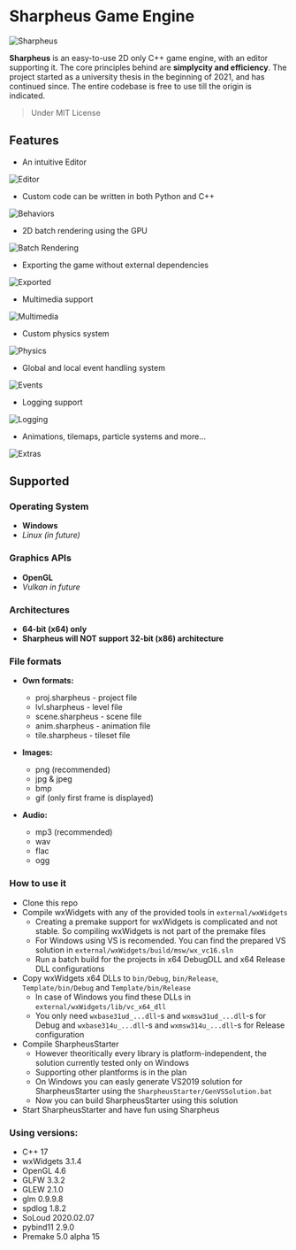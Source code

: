 # Sharpheus Game Engine

![Sharpheus](/Assets/Branding/sharpheus_long_logo.png?raw=true "Sharpheus")

**Sharpheus** is an easy-to-use 2D only C++ game engine, with an editor supporting it. The core principles behind are **simplycity and efficiency**. The project started as a university thesis in the beginning of 2021, and has continued since. The entire codebase is free to use till the origin is indicated.

> Under MIT License

## Features

- An intuitive Editor

![Editor](/Assets/Branding/editor.png?raw=true "Editor")

- Custom code can be written in both Python and C++

![Behaviors](/Assets/Branding/behaviors.png?raw=true "Behaviors")

- 2D batch rendering using the GPU

![Batch Rendering](/Assets/Branding/batch.png?raw=true "Batch Rendering")

- Exporting the game without external dependencies

![Exported](/Assets/Branding/exported.png?raw=true "Exported")

- Multimedia support

![Multimedia](/Assets/Branding/sounds.png?raw=true "Multimedia")

- Custom physics system

![Physics](/Assets/Branding/physics.png?raw=true "Physics")

- Global and local event handling system

![Events](/Assets/Branding/events.png?raw=true "Events")

- Logging support

![Logging](/Assets/Branding/logging.png?raw=true "Logging")

- Animations, tilemaps, particle systems and more...

![Extras](/Assets/Branding/extras.png?raw=true "Extras")

## Supported

### Operating System

- **Windows**
- *Linux (in future)*

### Graphics APIs

- **OpenGL**
- *Vulkan in future*

### Architectures

- **64-bit (x64) only**
- **Sharpheus will NOT support 32-bit (x86) architecture**

### File formats

- **Own formats:**

  - proj.sharpheus - project file
  - lvl.sharpheus - level file
  - scene.sharpheus - scene file
  - anim.sharpheus - animation file
  - tile.sharpheus - tileset file

- **Images:**

  - png (recommended)
  - jpg & jpeg
  - bmp
  - gif (only first frame is displayed)

- **Audio:**

  - mp3 (recommended)
  - wav
  - flac
  - ogg

### How to use it
+ Clone this repo
+ Compile wxWidgets with any of the provided tools in `external/wxWidgets`
    + Creating a premake support for wxWidgets is complicated and not stable. So compiling wxWidgets is not part of the premake files
    + For Windows using VS is recomended. You can find the prepared VS solution in `external/wxWidgets/build/msw/wx_vc16.sln`
    + Run a batch build for the projects in x64 DebugDLL and x64 Release DLL configurations
+ Copy wxWidgets x64 DLLs to `bin/Debug`, `bin/Release`, `Template/bin/Debug` and `Template/bin/Release`
    + In case of Windows you find these DLLs in `external/wxWidgets/lib/vc_x64_dll`
    + You only need `wxbase31ud_...dll`-s and `wxmsw31ud_...dll`-s for Debug and `wxbase314u_...dll`-s and `wxmsw314u_...dll`-s for Release configuration
+ Compile SharpheusStarter
    + However theoritically every library is platform-independent, the solution currently tested only on Windows
    + Supporting other plantforms is in the plan
    + On Windows you can easly generate VS2019 solution for SharpheusStarter using the `SharpheusStarter/GenVSSolution.bat`
    + Now you can build SharpheusStarter using this solution
+ Start SharpheusStarter and have fun using Sharpheus

### Using versions:
+ C++ 17
+ wxWidgets 3.1.4
+ OpenGL 4.6
+ GLFW 3.3.2
+ GLEW 2.1.0
+ glm 0.9.9.8
+ spdlog 1.8.2
+ SoLoud 2020.02.07
+ pybind11 2.9.0
+ Premake 5.0 alpha 15

